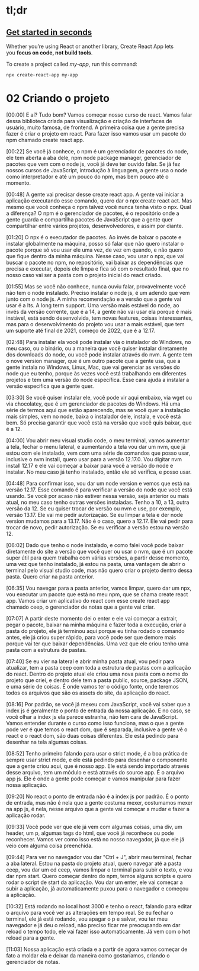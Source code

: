 # tl;dr

## [Get started in seconds](https://create-react-app.dev/)

Whether you’re using React or another library, Create React App lets you **focus on code, not build tools**.  

To create a project called *my-app*, run this command:

```
npx create-react-app my-app
```





# 02 Criando o projeto

[00:00] E aí? Tudo bom? Vamos começar nosso curso de react. Vamos falar dessa biblioteca criada para visualização e criação de interfaces de usuário, muito famosa, de frontend. A primeira coisa que a gente precisa fazer é criar o projeto em react. Para fazer isso vamos usar um pacote do npm chamado create react app.

[00:22] Se você já conhece, o npm é um gerenciador de pacotes do node, ele tem aberta a aba dele, npm node package manager, gerenciador de pacotes que vem com o node js, você já deve ter ouvido falar. Se já fez nossos cursos de JavaScript, introdução à linguagem, a gente usa o node como interpretador e até um pouco do npm, mas bem pouco até o momento.

[00:48] A gente vai precisar desse create react app. A gente vai iniciar a aplicação executando esse comando, quero dar o npx create react act. Mas mesmo que você conheça o npm talvez você nunca tenha visto o npx. Qual a diferença? O npm é o gerenciador de pacotes, é o repositório onde a gente guarda e compartilha pacotes de JavaScript que a gente quer compartilhar entre vários projetos, desenvolvedores, e assim por diante.

[01:20] O npx é o executador de pacotes. Ao invés de baixar o pacote e instalar globalmente na máquina, posso só falar que não quero instalar o pacote porque só vou usar ele uma vez, de vez em quando, e não quero que fique dentro da minha máquina. Nesse caso, vou usar o npx, que vai buscar o pacote no npm, no repositório, vai baixar as dependências que precisa e executar, depois ele limpa e fica só com o resultado final, que no nosso caso vai ser a pasta com o projeto inicial do react criado.

[01:55] Mas se você não conhece, nunca ouviu falar, provavelmente você não tem o node instalado. Preciso instalar o node js, é um adendo que vem junto com o node js. A minha recomendação e a versão que a gente vai usar é a lts. A long term support. Uma versão mais estável do node, ao invés da versão corrente, que é a 14, a gente não vai usar ela porque é mais instável, está sendo desenvolvida, tem novas features, coisas interessantes, mas para o desenvolvimento do projeto vou usar a mais estável, que tem um suporte até final de 2021, começo de 2022, que é a 12.17.

[02:48] Para instalar ela você pode instalar via o instalador do Windows, no meu caso, ou o binário, ou a maneira que você quiser instalar diretamente dos downloads do node, ou você pode instalar através do nvm. A gente tem o nove version manager, que é um outro pacote que a gente usa, que a gente instala no Windows, Linux, Mac, que vai gerenciar as versões do node que eu tenho, porque às vezes você está trabalhando em diferentes projetos e tem uma versão do node específica. Esse cara ajuda a instalar a versão específica que a gente quer.

[03:30] Se você quiser instalar ele, você pode vir aqui embaixo, via wget ou via chocolatey, que é um gerenciador de pacotes do Windows. Há uma série de termos aqui que estão aparecendo, mas se você quer a instalação mais simples, vem no node, baixa o instalador dele, instala, e você está bem. Só precisa garantir que você está na versão que você quis baixar, que é a 12.

[04:00] Vou abrir meu visual studio code, o meu terminal, vamos aumentar a tela, fechar o menu lateral, e aumentando a tela vou dar um nvm, que já estou com ele instalado, vem com uma série de comandos que posso usar, inclusive o nvm install, quero usar para a versão 12.17.0. Vou digitar nvm install 12.17 e ele vai começar a baixar para você a versão do node e instalar. No meu caso já tenho instalado, então ele só verifica, e posso usar.

[04:48] Para confirmar isso, vou dar um node version e vemos que está na versão 12.17. Esse comando é para verificar a versão do node que você está usando. Se você por acaso não estiver nessa versão, seja anterior ou mais atual, no meu caso tenho outras versões instaladas. Tenho a 10, a 13, outra versão da 12. Se eu quiser trocar de versão ou nvm e use, por exemplo, versão 13.17. Ele vai me pedir autorização. Se eu limpar a tela e der node version mudamos para a 13.17. Não é o caso, quero a 12.17. Ele vai pedir para trocar de novo, pedir autorização. Se eu verificar a versão estou na versão 12.

[06:02] Dado que tenho o node instalado, e como falei você pode baixar diretamente do site a versão que você quer ou usar o nvm, que é um pacote super útil para quem trabalha com várias versões, a partir desse momento, uma vez que tenho instalado, já estou na pasta, uma vantagem de abrir o terminal pelo visual studio code, mas não quero criar o projeto dentro dessa pasta. Quero criar na pasta anterior.

[06:35] Vou navegar para a pasta anterior, vamos limpar, quero dar um npx, vou executar um pacote que está no meu npm, que se chama create react app. Vamos criar um aplicativo do react com esse create react app chamado ceep, o gerenciador de notas que a gente vai criar.

[07:07] A partir deste momento dei o enter e ele vai começar a extrair, pegar o pacote, baixar na minha máquina e fazer toda a execução, criar a pasta do projeto, ele já terminou aqui porque eu tinha rodado o comando antes, ele já criou super rápido, para você pode ser que demore mais porque vai ter que baixar dependências. Uma vez que ele criou tenho uma pasta com a estrutura de pastas.

[07:40] Se eu vier na lateral e abrir minha pasta atual, vou pedir para atualizar, tem a pasta ceep com toda a estrutura de pastas com a aplicação do react. Dentro do projeto atual ele criou uma nova pasta com o nome do projeto que criei, e dentro dele tem a pasta public, source, package JSON, e uma série de coisas. É onde vamos ter o código fonte, onde teremos todos os arquivos que são os assets do site, da aplicação do react.

[08:16] Por padrão, se você já mexeu com JavaScript, você vai saber que a index js é geralmente o ponto de entrada da nossa aplicação. E no caso, se você olhar a index js ela parece estranha, não tem cara de JavaScript. Vamos entender durante o curso como isso funciona, mas o que a gente pode ver é que temos o react dom, que é separada, inclusive a gente vê o react e o react dom, são duas coisas diferentes. Ele está pedindo para desenhar na tela algumas coisas.

[08:52] Tenho primeiro falando para usar o strict mode, é a boa prática de sempre usar strict mode, e ele está pedindo para desenhar o componente que a gente criou aqui, que é nosso app. Ele está sendo importado através desse arquivo, tem um módulo e está através do source app. É o arquivo app js. Ele é onde a gente pode começar e vamos manipular para fazer nossa aplicação.

[09:20] No react o ponto de entrada não é a index js por padrão. É o ponto de entrada, mas não é nela que a gente costuma mexer, costumamos mexer na app js, é nela, nesse arquivo que a gente vai começar a mudar e fazer a aplicação rodar.

[09:33] Você pode ver que ele já vem com algumas coisas, uma div, um header, um p, algumas tags do html, que você já reconhece ou pode reconhecer. Vamos ver como isso está no nosso navegador, já que ele já veio com alguma coisa preenchida.

[09:44] Para ver no navegador vou dar "Ctrl + J", abrir meu terminal, fechar a aba lateral. Estou na pasta do projeto atual, quero navegar até a pasta ceep, vou dar um cd ceep, vamos limpar o terminal para subir o texto, e vou dar npm start. Quero começar dentro do npm, temos alguns scripts e quero rodar o script de start da aplicação. Vou dar um enter, ele vai começar a subir a aplicação, já automaticamente puxou para o navegador e começou a aplicação.

[10:32] Está rodando no local host 3000 e tenho o react, falando para editar o arquivo para você ver as alterações em tempo real. Se eu fechar o terminal, ele já está rodando, vou apagar o p e salvar, vou ter meu navegador e já deu o reload, não preciso ficar me preocupando em dar reload o tempo todo, ele vai fazer isso automaticamente. Já vem com o hot reload para a gente.

[11:03] Nossa aplicação está criada e a partir de agora vamos começar de fato a moldar ela e deixar da maneira como gostaríamos, criando o gerenciador de notas.


